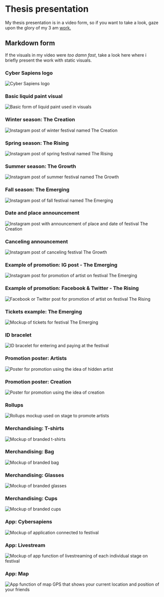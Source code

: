 # Thesis presentation

My thesis presentation is in a video form, so if you want to take a look, gaze upon the glory of my 3 am [work.](https://youtu.be/5YujL3eA-ck)

## Markdown form

If the visuals in my video were <i>too damn fast</i>, take a look here where i briefly present the work with static visuals.

### Cyber Sapiens logo
<img src="Logo Cyber Sapiens.png" alt="Cyber Sapiens logo">

### Basic liquid paint visual
<img src="Liquid paint – základní.jpg" alt="Basic form of liquid paint used in visuals">

### Winter season: The Creation
<img src="The Creation - IG.jpg" alt="Instagram post of winter festival named The Creation">

### Spring season: The Rising
<img src="The Rising - IG.jpg" alt="Instagram post of spring festival named The Rising">

### Summer season: The Growth
<img src="The Growth - IG.jpg" alt="Instagram post of summer festival named The Growth">

### Fall season: The Emerging
<img src="The Emerging - IG.jpg" alt="Instagram post of fall festival named The Emerging">

### Date and place announcement
<img src="The Creation - Místo konání + datum.jpg" alt="Instagram post with announcement of place and date of festival The Creation">

### Canceling announcement
<img src="Growth - Zrušeno.jpg" alt="Instagram post of canceling festival The Growth">

### Example of promotion: IG post - The Emerging
<img src="The Emerging - Promo - Já - IG.jpg" alt="Instagram post for promotion of artist on festival The Emerging">

### Example of promotion: Facebook & Twitter - The Rising
<img src="The Rising - Promo - fb + twitter.jpg" alt="Facebook or Twitter post for promotion of artist on festival The Rising">

### Tickets example: The Emerging
<img src="Vstupenky - maketa.jpg" alt="Mockup of tickets for festival The Emerging">

### ID bracelet
<img src="identifikační náramek.jpg" alt="ID bracelet for entering and paying at the festival">

### Promotion poster: Artists
<img src="Plakát - Hidden.jpg" alt="Poster for promotion using the idea of hidden artist">

### Promotion poster: Creation
<img src="Plakát - zrození.jpg" alt="Poster for promotion using the idea of creation">

### Rollups
<img src="Rollup - maketa.jpg" alt="Rollups mockup used on stage to promote artists">

### Merchandising: T-shirts
<img src="Merch - trička - maketa.jpg" alt="Mockup of branded t-shirts">

### Merchandising: Bag
<img src="Merch - pytlík.jpg" alt="Mockup of branded bag">

### Merchandising: Glasses
<img src="Merch - brýle.jpg" alt="Mockup of branded glasses">

### Merchandising: Cups
<img src="Merch - kelímky.jpg" alt="Mockup of branded cups">

### App: Cybersapiens
<img src="Aplikace - CyberSapiens - maketa.jpg" alt="Mockup of application connected to festival">

### App: Livestream
<img src="Aplikace - livestream - maketa.jpg" alt="Mockup of app function of livestreaming of each individual stage on festival">

### App: Map
<img src="Aplikace - mapa.jpg" alt="App function of map GPS that shows your current location and position of your friends">


